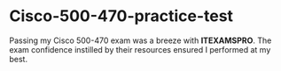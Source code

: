 # Cisco-500-470-practice-test
Passing my Cisco 500-470 exam was a breeze with **ITEXAMSPRO**. The exam confidence instilled by their resources ensured I performed at my best.
